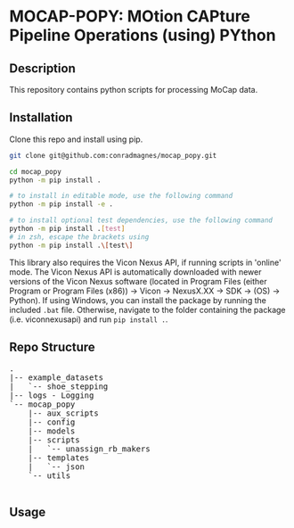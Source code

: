 # MOCAP-POPY: MOtion CAPture Pipeline Operations (using) PYthon

## Description
This repository contains python scripts for processing MoCap data.

## Installation

Clone this repo and install using pip. 

```bash
git clone git@github.com:conradmagnes/mocap_popy.git

cd mocap_popy
python -m pip install .

# to install in editable mode, use the following command
python -m pip install -e .

# to install optional test dependencies, use the following command
python -m pip install .[test]
# in zsh, escape the brackets using
python -m pip install .\[test\]
```

This library also requires the Vicon Nexus API, if running scripts in 'online' mode. The Vicon Nexus API is automatically downloaded with newer versions of the Vicon Nexus software (located in Program Files (either Program or Program Files (x86)) -> Vicon -> NexusX.XX -> SDK -> (OS) -> Python). If using Windows, you can install the package by running the included `.bat` file. 
Otherwise, navigate to the folder containing the package (i.e. viconnexusapi) and run `pip install .`.

## Repo Structure
<pre>
.
|-- example_datasets
|   `-- shoe_stepping 
|-- logs - Logging
`-- mocap_popy
    |-- aux_scripts
    |-- config
    |-- models
    |-- scripts
    |   `-- unassign_rb_makers
    |-- templates
    |   `-- json
    `-- utils
    
</pre>

## Usage


